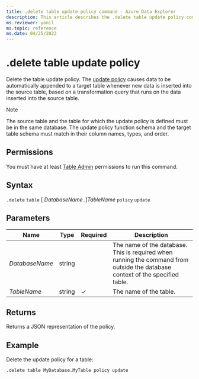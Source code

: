 ```yaml
---
title: .delete table update policy command - Azure Data Explorer
description: This article describes the .delete table update policy command in Azure Data Explorer.
ms.reviewer: yonil
ms.topic: reference
ms.date: 04/25/2023
---
```

# .delete table update policy

Delete the table update policy. The [update policy](updatepolicy.md) causes data to be automatically appended to a target table whenever new data is inserted into the source table, based on a transformation query that runs on the data inserted into the source table.

> [!NOTE]
> The source table and the table for which the update policy is defined must be in the same database.
> The update policy function schema and the target table schema must match in their column names, types, and order.

## Permissions

You must have at least [Table Admin](access-control/role-based-access-control.md) permissions to run this command.

## Syntax

`.delete` `table` [ *DatabaseName*`.`]*TableName* `policy` `update`

## Parameters

|Name|Type|Required|Description|
|--|--|--|--|
|*DatabaseName*|string||The name of the database. This is required when running the command from outside the database context of the specified table.|
|*TableName*|string|&check;|The name of the table.|

## Returns

Returns a JSON representation of the policy.

## Example

Delete the update policy for a table:

```kusto
.delete table MyDatabase.MyTable policy update 
```
